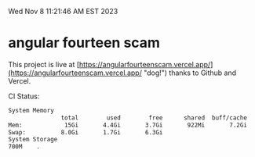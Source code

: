 Wed Nov  8 11:21:46 AM EST 2023

# angular fourteen scam


This project is live at [https://angularfourteenscam.vercel.app/](https://angularfourteenscam.vercel.app/ "dog!") thanks to Github and Vercel.

CI Status: 

```bash
System Memory
               total        used        free      shared  buff/cache   available
Mem:            15Gi       4.4Gi       3.7Gi       922Mi       7.2Gi       9.7Gi
Swap:          8.0Gi       1.7Gi       6.3Gi
System Storage
700M	.
```
